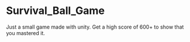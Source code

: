 # Survival_Ball_Game
Just a small game made with unity. Get a high score of 600+ to show that you mastered it.
